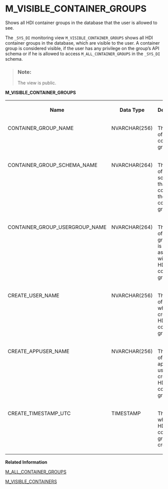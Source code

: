 <!-- loio5ed997a6deb14be0844483f8e7aa368a -->

# M\_VISIBLE\_CONTAINER\_GROUPS

Shows all HDI container groups in the database that the user is allowed to see.



The `_SYS_DI` monitoring view `M_VISIBLE_CONTAINER_GROUPS` shows all HDI container groups in the database, which are visible to the user. A container group is considered visible, if the user has any privilege on the group’s API schema or if he is allowed to access `M_ALL_CONTAINER_GROUPS` in the `_SYS_DI` schema.

> ### Note:  
> The view is public.

**M\_VISIBLE\_CONTAINER\_GROUPS**


<table>
<tr>
<th valign="top">

Name

</th>
<th valign="top">

Data Type

</th>
<th valign="top">

Description

</th>
</tr>
<tr>
<td valign="top">

CONTAINER\_GROUP\_NAME

</td>
<td valign="top">

NVARCHAR\(256\)

</td>
<td valign="top">

The name of the HDI container group

</td>
</tr>
<tr>
<td valign="top">

CONTAINER\_GROUP\_SCHEMA\_NAME

</td>
<td valign="top">

NVARCHAR\(264\)

</td>
<td valign="top">

The name of the schema that contains the HDI container group’s API

</td>
</tr>
<tr>
<td valign="top">

CONTAINER\_GROUP\_USERGROUP\_NAME

</td>
<td valign="top">

NVARCHAR\(264\)

</td>
<td valign="top">

The name of the user group that is associated with the HDI container group

</td>
</tr>
<tr>
<td valign="top">

CREATE\_USER\_NAME

</td>
<td valign="top">

NVARCHAR\(256\)

</td>
<td valign="top">

The name of the user who created the HDI container group

</td>
</tr>
<tr>
<td valign="top">

CREATE\_APPUSER\_NAME

</td>
<td valign="top">

NVARCHAR\(256\)

</td>
<td valign="top">

The name of the application user who created the HDI container group

</td>
</tr>
<tr>
<td valign="top">

CREATE\_TIMESTAMP\_UTC

</td>
<td valign="top">

TIMESTAMP

</td>
<td valign="top">

The time at which the HDI container group was created

</td>
</tr>
</table>

**Related Information**  


[M\_ALL\_CONTAINER\_GROUPS](m-all-container-groups-0f41f81.md "View all HDI container groups in the database.")

[M\_VISIBLE\_CONTAINERS](m-visible-containers-7972902.md "Shows all HDI containers in the database that the user is allowed to see and the container groups to which the visible containers.")

